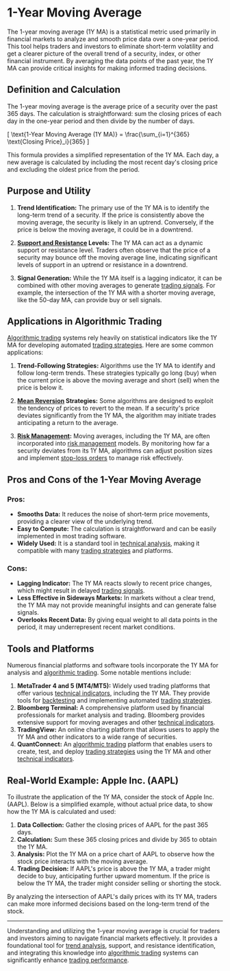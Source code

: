 # 1-Year Moving Average

The 1-year moving average (1Y MA) is a statistical metric used primarily in financial markets to analyze and smooth price data over a one-year period. This tool helps traders and investors to eliminate short-term volatility and get a clearer picture of the overall trend of a security, index, or other financial instrument. By averaging the data points of the past year, the 1Y MA can provide critical insights for making informed trading decisions.

## Definition and Calculation

The 1-year moving average is the average price of a security over the past 365 days. The calculation is straightforward: sum the closing prices of each day in the one-year period and then divide by the number of days.

\[
\text{1-Year Moving Average (1Y MA)} = \frac{\sum_{i=1}^{365} \text{Closing Price}_i}{365}
\]

This formula provides a simplified representation of the 1Y MA. Each day, a new average is calculated by including the most recent day's closing price and excluding the oldest price from the period.

## Purpose and Utility

1. **Trend Identification:** The primary use of the 1Y MA is to identify the long-term trend of a security. If the price is consistently above the moving average, the security is likely in an uptrend. Conversely, if the price is below the moving average, it could be in a downtrend.

2. **[Support and Resistance](../s/support_and_resistance.md) Levels:** The 1Y MA can act as a dynamic support or resistance level. Traders often observe that the price of a security may bounce off the moving average line, indicating significant levels of support in an uptrend or resistance in a downtrend.

3. **Signal Generation:** While the 1Y MA itself is a lagging indicator, it can be combined with other moving averages to generate [trading signals](../t/trading_signals.md). For example, the intersection of the 1Y MA with a shorter moving average, like the 50-day MA, can provide buy or sell signals.

## Applications in Algorithmic Trading

[Algorithmic trading](../a/algorithmic_trading.md) systems rely heavily on statistical indicators like the 1Y MA for developing automated [trading strategies](../t/trading_strategies.md). Here are some common applications:

1. **Trend-Following Strategies:** Algorithms use the 1Y MA to identify and follow long-term trends. These strategies typically go long (buy) when the current price is above the moving average and short (sell) when the price is below it.

2. **[Mean Reversion](../m/mean_reversion.md) Strategies:** Some algorithms are designed to exploit the tendency of prices to revert to the mean. If a security's price deviates significantly from the 1Y MA, the algorithm may initiate trades anticipating a return to the average.

3. **[Risk Management](../r/risk_management.md):** Moving averages, including the 1Y MA, are often incorporated into [risk management](../r/risk_management.md) models. By monitoring how far a security deviates from its 1Y MA, algorithms can adjust position sizes and implement [stop-loss orders](../s/stop-loss_orders.md) to manage risk effectively.

## Pros and Cons of the 1-Year Moving Average

### Pros:
- **Smooths Data:** It reduces the noise of short-term price movements, providing a clearer view of the underlying trend.
- **Easy to Compute:** The calculation is straightforward and can be easily implemented in most trading software.
- **Widely Used:** It is a standard tool in [technical analysis](../t/technical_analysis.md), making it compatible with many [trading strategies](../t/trading_strategies.md) and platforms.

### Cons:
- **Lagging Indicator:** The 1Y MA reacts slowly to recent price changes, which might result in delayed [trading signals](../t/trading_signals.md).
- **Less Effective in Sideways Markets:** In markets without a clear trend, the 1Y MA may not provide meaningful insights and can generate false signals.
- **Overlooks Recent Data:** By giving equal weight to all data points in the period, it may underrepresent recent market conditions.

## Tools and Platforms

Numerous financial platforms and software tools incorporate the 1Y MA for analysis and [algorithmic trading](../a/algorithmic_trading.md). Some notable mentions include:

1. **MetaTrader 4 and 5 (MT4/MT5):** Widely used trading platforms that offer various [technical indicators](../t/technical_indicators.md), including the 1Y MA. They provide tools for [backtesting](../b/backtesting.md) and implementing automated [trading strategies](../t/trading_strategies.md).
2. **Bloomberg Terminal:** A comprehensive platform used by financial professionals for market analysis and trading. Bloomberg provides extensive support for moving averages and other [technical indicators](../t/technical_indicators.md).
3. **TradingView:** An online charting platform that allows users to apply the 1Y MA and other indicators to a wide range of securities.
4. **QuantConnect:** An [algorithmic trading](../a/algorithmic_trading.md) platform that enables users to create, test, and deploy [trading strategies](../t/trading_strategies.md) using the 1Y MA and other [technical indicators](../t/technical_indicators.md).

## Real-World Example: Apple Inc. (AAPL)

To illustrate the application of the 1Y MA, consider the stock of Apple Inc. (AAPL). Below is a simplified example, without actual price data, to show how the 1Y MA is calculated and used:

1. **Data Collection:** Gather the closing prices of AAPL for the past 365 days.
2. **Calculation:** Sum these 365 closing prices and divide by 365 to obtain the 1Y MA.
3. **Analysis:** Plot the 1Y MA on a price chart of AAPL to observe how the stock price interacts with the moving average.
4. **Trading Decision:** If AAPL's price is above the 1Y MA, a trader might decide to buy, anticipating further upward momentum. If the price is below the 1Y MA, the trader might consider selling or shorting the stock.

By analyzing the intersection of AAPL's daily prices with its 1Y MA, traders can make more informed decisions based on the long-term trend of the stock.

---

Understanding and utilizing the 1-year moving average is crucial for traders and investors aiming to navigate financial markets effectively. It provides a foundational tool for [trend analysis](../t/trend_analysis.md), support, and resistance identification, and integrating this knowledge into [algorithmic trading](../a/algorithmic_trading.md) systems can significantly enhance [trading performance](../t/trading_performance.md).